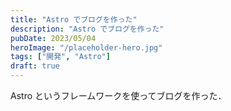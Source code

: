 ```yaml
---
title: "Astro でブログを作った"
description: "Astro でブログを作った"
pubDate: 2023/05/04
heroImage: "/placeholder-hero.jpg"
tags: ["開発", "Astro"]
draft: true
---
```


Astro というフレームワークを使ってブログを作った．

